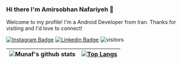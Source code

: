 ### Hi there I'm Amirsobhan Nafariyeh 👋
Welcome to my profile! I'm a Android Developer from Iran. Thanks for visiting and I'd love to connect!

[![Instagram Badge](https://img.shields.io/badge/-Instagram-e4405f?style=flat-square&logo=Instagram&logoColor=white)](https://instagram.com/amirsobhan1553)
[![Linkedin Badge](https://img.shields.io/badge/-LinkedIn-0e76a8?style=flat-square&logo=Linkedin&logoColor=white)](https://www.linkedin.com/in/amirsobhan/)
![visitors](https://visitor-badge.laobi.icu/badge?page_id=a1383n)

| ![Munaf's github stats](https://github-readme-stats.vercel.app/api?username=a1383n&show_icons=true) | [![Top Langs](https://github-readme-stats.vercel.app/api/top-langs/?username=a1383n&layout=compact)](https://github.com/anuraghazra/github-readme-stats)|
|-|-|


<!--
**a1383n/a1383n** is a ✨ _special_ ✨ repository because its `README.md` (this file) appears on your GitHub profile.

Here are some ideas to get you started:

- 🔭 I’m currently working on ...
- 🌱 I’m currently learning ...
- 👯 I’m looking to collaborate on ...
- 🤔 I’m looking for help with ...
- 💬 Ask me about ...
- 📫 How to reach me: ...
- 😄 Pronouns: ...
- ⚡ Fun fact: ...
-->
